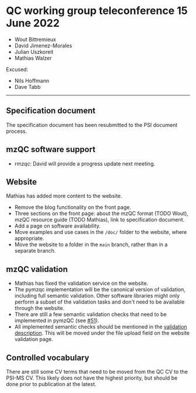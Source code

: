 # QC working group teleconference 15 June 2022

- Wout Bittremieux
- David Jimenez-Morales
- Julian Uszkoreit
- Mathias Walzer

Excused:

- Nils Hoffmann
- Dave Tabb

---

## Specification document

The specification document has been resubmitted to the PSI document process.

## mzQC software support

- rmzqc: David will provide a progress update next meeting.

## Website

Mathias has added more content to the website.

- Remove the blog functionality on the front page.
- Three sections on the front page: about the mzQC format (TODO Wout), mzQC resource guide (TODO Mathias), link to specification document.
- Add a page on software availability.
- Move examples and use cases in the `/doc/` folder to the website, where appropriate.
- Move the website to a folder in the `main` branch, rather than in a separate branch.

## mzQC validation

- Mathias has fixed the validation service on the website.
- The pymzqc implementation will be the canonical version of validation, including full semantic validation. Other software libraries might only perform a subset of the validation tasks and don't need to be available through the website.
- There are still a few semantic validation checks that need to be implemented in pymzQC (see [#51](https://github.com/HUPO-PSI/mzQC/issues/51)).
- All implemented semantic checks should be mentioned in the [validation description](https://github.com/HUPO-PSI/mzQC/blob/main/doc/validation.md). This will be moved under the file upload field on the website validation page.

## Controlled vocabulary

There are still some CV terms that need to be moved from the QC CV to the PSI-MS CV. This likely does not have the highest priority, but should be done prior to publication at the latest.
